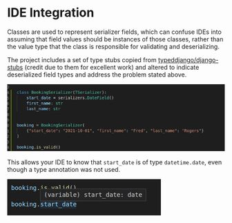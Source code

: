 # IDE Integration

Classes are used to represent serializer fields, which can confuse IDEs into assuming that field values should be instances of those classes, rather than the value type that the class is responsible for validating and deserializing.

The project includes a set of type stubs copied from [typeddjango/django-stubs](https://github.com/typeddjango/django-stubs) (credit due to them for excellent work) and altered to indicate deserialized field types and address the problem stated above.

![IDE_1](../images/ide-integration-1.png)

This allows your IDE to know that `start_date` is of type `datetime.date`, even though a type annotation was not used.

![IDE_2](../images/ide-integration-2.png)
